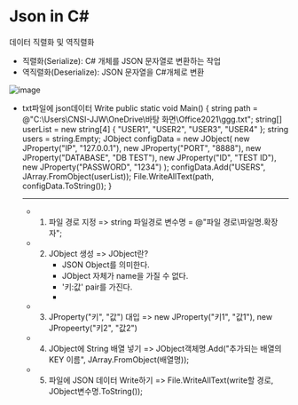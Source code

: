 # Json in C&#35;

데이터 직렬화 및 역직렬화
- 직렬화(Serialize): C# 개체를 JSON 문자열로 변환하는 작업
- 역직렬화(Deserialize): JSON 문자열을 C#개체로 변환

  
![image](https://github.com/Jiwoon22/Json-in-C-/assets/51106092/27d0b706-0317-4303-a72f-9cd3b7862962)


- txt파일에 json데이터 Write
 public static void Main()
        {
            string path = @"C:\Users\CNSI-JJW\OneDrive\바탕 화면\Office2021\ggg.txt";
            string[] userList = new string[4] { "USER1", "USER2", "USER3", "USER4" };
            string users = string.Empty;
            JObject configData = new JObject(
                new JProperty("IP", "127.0.0.1"),
                new JProperty("PORT", "8888"),
                new JProperty("DATABASE", "DB TEST"),
                new JProperty("ID", "TEST ID"),
                new JProperty("PASSWORD", "1234")
            );
            configData.Add("USERS", JArray.FromObject(userList));
            File.WriteAllText(path, configData.ToString());
        }
  
  ------------------------------------------------------------------------------------------------

  * 1. 파일 경로 지정
       => string 파일경로 변수명 = @"파일 경로\파일명.확장자";
       
  * 2. JObject 생성
       => JObject란?
          - JSON Object를 의미한다.
          - JObject 자체가 name을 가질 수 없다.
          - '키:값' pair를 가진다.
          - 
  * 3. JProperty("키", "값") 대입
       => new JProperty("키1", "값1"),
          new JPropeerty("키2", "값2")
       
  * 4. JObject에 String 배열 넣기
       => JObject객체명.Add("추가되는 배열의 KEY 이름", JArray.FromObject(배열명));

  * 5. 파일에 JSON 데이터 Write하기
       => File.WriteAllText(write할 경로, JObject변수명.ToString());

       
